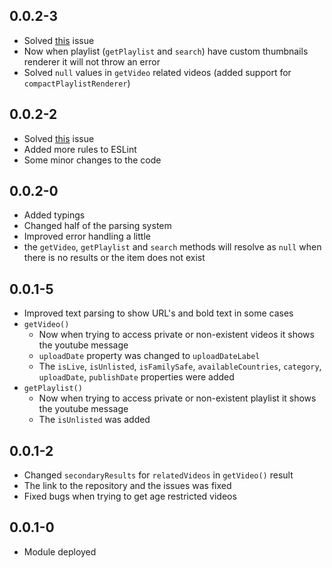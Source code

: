 ## 0.0.2-3
* Solved [this](https://github.com/Fabricio-191/youtube/issues/3) issue
* Now when playlist (`getPlaylist` and `search`) have custom thumbnails renderer it will not throw an error
* Solved `null` values in `getVideo` related videos (added support for `compactPlaylistRenderer`)

## 0.0.2-2
* Solved [this](https://github.com/Fabricio-191/youtube/issues/1) issue
* Added more rules to ESLint
* Some minor changes to the code

## 0.0.2-0
* Added typings
* Changed half of the parsing system
* Improved error handling a little
* the `getVideo`, `getPlaylist` and `search` methods will resolve as `null` when there is no results or the item does not exist

## 0.0.1-5  
* Improved text parsing to show URL's and bold text in some cases
* `getVideo()`
    * Now when trying to access private or non-existent videos it shows the youtube message
    * `uploadDate` property was changed to `uploadDateLabel`
    * The `isLive`, `isUnlisted`, `isFamilySafe`, `availableCountries`, `category`, `uploadDate`, `publishDate` properties were added
* `getPlaylist()`
    * Now when trying to access private or non-existent playlist it shows the youtube message
    * The `isUnlisted` was added

## 0.0.1-2
* Changed `secondaryResults` for `relatedVideos` in `getVideo()` result
* The link to the repository and the issues was fixed
* Fixed bugs when trying to get age restricted videos

## 0.0.1-0
* Module deployed